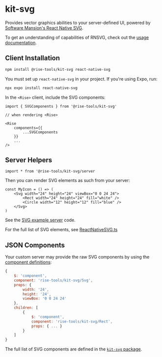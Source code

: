 # kit-svg

Provides vector graphics abilities to your server-defined UI, powered by [Software Mansion's React Native SVG](https://github.com/software-mansion/react-native-svg).

To get an understanding of capabilities of RNSVG, check out the [usage documentation](https://github.com/software-mansion/react-native-svg/blob/main/USAGE.md).

## Client Installation

```sh
npm install @rise-tools/kit-svg react-native-svg
```

You must set up `react-native-svg` in your project. If you're using Expo, run:

```sh
npx expo install react-native-svg
```

In the `<Rise>` client, include the SVG components:

```tsx
import { SVGComponents } from '@rise-tools/kit-svg'

// when rendering <Rise>

<Rise
    components={{
        ...SVGComponents
    }}
    ...
/>
```

## Server Helpers

`import * from '@rise-tools/kit-svg/server`

Then you can render SVG elements as such from your server:

```tsx
const MyIcon = () => (
    <Svg width="24" height="24" viewBox="0 0 24 24">
        <Rect width="24" height="24" fill="white" />
        <Circle width="12" height="12" fill="blue" />
    </Svg>
)
```

See the [SVG example server](https://github.com/rise-tools/rise-tools/blob/main/example/demo/src/ui-controls/ui.tsx) code.

For the full list of SVG elements, see [ReactNativeSVG.ts](https://github.com/software-mansion/react-native-svg/blob/main/src/ReactNativeSVG.ts)

## JSON Components

Your custom server may provide the raw SVG components by using the [component definitions](/docs/server-spec/json-types#component-model-state):

```js
{
    $: 'component',
    component: 'rise-tools/kit-svg/Svg',
    props: {
        width: '24',
        height: '24',
        viewBox: '0 0 24 24'
    },
    children: [
        {
            $: 'component',
            component: 'rise-tools/kit-svg/Rect',
            props: { ... }
        }
    ]
}
```

The full list of SVG components are defined in the [`kit-svg` package](https://github.com/rise-tools/rise-tools/blob/main/packages/kit-svg/src/index.ts).